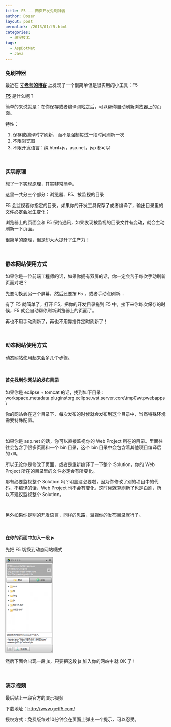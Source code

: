 ```yaml
---
title: F5 —— 网页开发免刷神器
author: Dozer
layout: post
permalink: /2013/01/f5.html
categories:
  - 编程技术
tags:
  - AspDotNet
  - Java
---
```


### 免刷神器

最近在 <a href="http://island205.com/2012/12/17/f5-v0-0-4-%E5%8F%91%E5%B8%83/" target="_blank"><strong>寸老师的博客</strong></a> 上发现了一个很简单但是很实用的小工具：F5

<a href="http://www.getf5.com/" target="_blank"><strong>F5</strong></a> 是什么呢？

简单的来说就是：在你保存或者编译网站之后，可以帮你自动刷新浏览器上的页面。

特性：

1.  保存或编译时才刷新，而不是强制每过一段时间刷新一次
2.  不限浏览器
3.  不限开发语言：纯 html+js，asp.net，jsp 都可以

<!--more-->

&nbsp;

### 实现原理

想了一下实现原理，其实非常简单。

这里一共分三个部分：浏览器、F5、被监视的目录

F5 会监视着你指定的目录，如果你的开发工具保存了或者编译了，输出目录里的文件必定会发生变化；

浏览器上的页面会和 F5 保持通讯，如果发现被监视的目录文件有变动，就会主动刷新一下页面。

很简单的原理，但是却大大提升了生产力！

&nbsp;

### 静态网站使用方式

如果你是一位前端工程师的话，如果你拥有双屏的话，你一定会苦于每次手动刷新页面对吧？

先要切换到另一个屏幕，然后还要按 F5 ，或者手动点刷新…

有了 F5 就简单了，打开 F5，把你的开发目录拖到 F5 中，接下来你每次保存的时候，F5 就会自动帮你刷新浏览器上的页面了。

再也不用手动刷新了，再也不用靠插件定时刷新了！

&nbsp;

### 动态网站使用方式

动态网站使用起来会多几个步骤。

&nbsp;

#### 首先找到你网站的发布目录

如果你是 eclipse + tomcat 的话，找到如下目录：workspace\.metadata\.plugins\org.eclipse.wst.server.core\tmp0\wtpwebapps\

你的网站会在这个目录下，每次发布的时候就会发布到这个目录中，当然特殊环境需要特殊配置。

&nbsp;

如果你是 asp.net 的话，你可以直接监视你的 Web Project 所在的目录。里面往往会包含了很多页面和一个 bin 目录，这个 bin 目录中会包含着其他项目编译后的 dll。

所以无论你是修改了页面，或者是重新编译了一下整个 Solution，你的 Web Project 所在的目录里的文件必定会有所变化。

那有必要监视整个 Solution 吗？明显没必要啦，因为你修改了别的项目中的代码，不编译的话，Web Project 也不会有变化，这时候就算刷新了也是白刷，所以不建议监视整个 Solution。

&nbsp;

另外如果你是别的开发语言，同样的思路，监视你的发布目录就行了。

&nbsp;

#### 在你的页面中加入一段 js

先把 F5 切换到动态网站模式

[<img class="alignnone size-medium wp-image-1039" alt="f5" src="/uploads/2013/01/f5-150x300.png" width="150" height="300" />][1]

然后下面会出现一段 js，只要把这段 js 加入你的网站中就 OK 了！

&nbsp;

### 演示视频

最后贴上一段官方的演示视频



下载地址：<a href="http://www.getf5.com/" target="_blank">http://www.getf5.com/</a>

授权方式：免费版每过10分钟会在页面上弹出一个提示，可以忍受。

 [1]: /uploads/2013/01/f5.png
